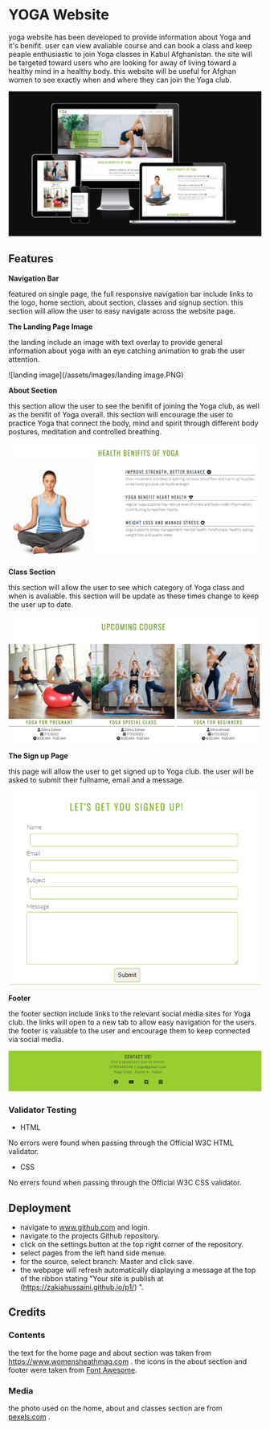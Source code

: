 
# YOGA Website

yoga website has been developed to provide information about Yoga and it's benifit. user can view avaliable course and can book a class and keep peaple enthusiastic to join Yoga classes in Kabul Afghanistan.
the site will be targeted toward users who are looking for away of living toward a healthy mind in a healthy body.
this website will be useful for Afghan women to see exactly when and where they can join the Yoga club.

![Responsice Mockup](/assets/images/readme.PNG)

## Features

__Navigation Bar__

featured on single page, the full responsive navigation bar include links to the logo, home section, about section, classes and signup section.
this section will allow the user to easy navigate across the website page.

__The Landing Page Image__

the landing include an image with text overlay to provide general information about yoga with an eye catching animation to grab the user attention.

![landing image](/assets/images/landing image.PNG)

__About Section__

this section allow the user to see the benifit of joining the Yoga club, as well as the benifit of Yoga overall.
this section will encourage the user to practice Yoga that connect the body, mind and spirit through different body postures, meditation and controlled breathing.

![about image](/assets/images/about.PNG)

__Class Section__

this section will allow the user to see which category of Yoga class and when is avaliable.
this section will be update as these times change to keep the user up to date.

![classes image](/assets/images/classes.PNG)

__The Sign up Page__

this page will allow the user to get signed up to Yoga club. the user will be asked to submit their fullname, email and a message.

![signup image](/assets/images/signup.PNG)

__Footer__ 

the footer section include links to the relevant social media sites for Yoga club.
the links will open to a new tab to allow easy navigation for the users. the footer is valuable to the user and encourage them to keep connected via social media.

![footer image](/assets/images/footer.PNG)

### Validator Testing

- HTML

No errors were found when passing through the Official  W3C HTML validator.

- CSS 

No errers found when passing through the Official W3C CSS validator.

## Deployment 

- navigate to www.github.com and login.
- navigate to the projects Github repository.
- click on the settings button at the top right corner of the repository.
- select pages from the left hand side menue.
- for the source, select branch: Master and click save.
- the webpage will refresh automatically diaplaying a message at the top of the ribbon stating "Your site is publish at (https://zakiahussaini.github.io/p1/) ".

## Credits

### Contents

the text for the home page and about section was taken from https://www.womensheathmag.com .
the icons in the about section and footer were taken from [Font Awesome](https://fontawesome.com/).

### Media 

the photo used on the home, about and classes section are from [pexels.com](https://www.pexels.com/) .
